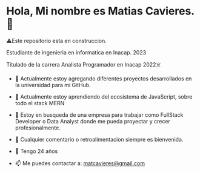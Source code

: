 # Hola, Mi nombre es Matias Cavieres.👋

⚠️Este repositorio esta en construccion.

Estudiante de ingenieria en informatica en Inacap. 2023  

Titulado de la carrera Analista Programador en Inacap 2022☠️ 

- 🔭 Actualmente estoy agregando diferentes proyectos desarrollados en la universidad para mi GitHub.

- 🌱 Actualmente estoy aprendiendo del ecosistema de JavaScript, sobre todo el stack MERN

- 👯 Estoy en busqueda de una empresa para trabajar como FullStack Developer o Data Analyst donde me pueda proyectar y crecer profesionalmente.

- 🤔 Cualquier comentario o retroalimentacion siempre es bienvenida.

- 💬 Tengo 24 años
- 📫 Me puedes contactar a: matcavieres@gmail.com
